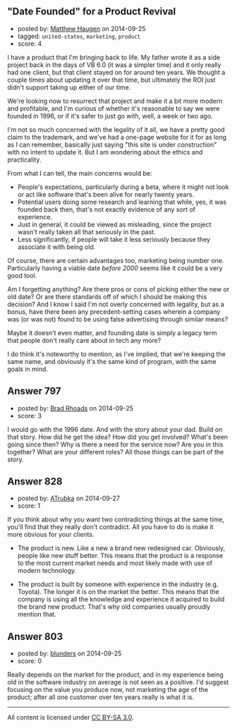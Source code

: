 ## "Date Founded" for a Product Revival

- posted by: [Matthew Haugen](https://stackexchange.com/users/1325646/matthew-haugen) on 2014-09-25
- tagged: `united-states`, `marketing`, `product`
- score: 4

I have a product that I'm bringing back to life. My father wrote it as a side project back in the days of VB 6.0 (it was a simpler time) and it only really had one client, but that client stayed on for around ten years. We thought a couple times about updating it over that time, but ultimately the ROI just didn't support taking up either of our time.

We're looking now to resurrect that project and make it a bit more modern and profitable, and I'm curious of whether it's reasonable to say we were founded in 1996, or if it's safer to just go with, well, a week or two ago.

I'm not so much concerned with the legality of it all, we have a pretty good claim to the trademark, and we've had a one-page website for it for as long as I can remember, basically just saying "this site is under construction" with no intent to update it. But I am wondering about the ethics and practicality.

From what I can tell, the main concerns would be:

 * People's expectations, particularly during a beta, where it might not look or act like software that's been alive for nearly twenty years.
 * Potential users doing some research and learning that while, yes, it was founded back then, that's not exactly evidence of any sort of experience.
 * Just in general, it could be viewed as misleading, since the project wasn't really taken all that seriously in the past.
 * Less significantly, if people will take it less seriously because they associate it with being old.

Of course, there are certain advantages too, marketing being number one. Particularly having a viable date *before 2000* seems like it could be a very good tool.

Am I forgetting anything? Are there pros or cons of picking either the new or old date? Or are there standards off of which I should be making this decision? And I know I said I'm not overly concerned with legality, but as a bonus, have there been any precedent-setting cases wherein a company was (or was not) found to be using false advertising through similar means?

Maybe it doesn't even matter, and founding date is simply a legacy term that people don't really care about in tech any more?

I do think it's noteworthy to mention, as I've implied, that we're keeping the same name, and obviously it's the same kind of program, with the same goals in mind.


## Answer 797

- posted by: [Brad Rhoads](https://stackexchange.com/users/42121/brad-rhoads) on 2014-09-25
- score: 3

I would go with the 1996 date. And with the story about your dad. Build on that story. How did he get the idea? How did you get involved? What's been going since then? Why is there a need for the service now? Are you in this together? What are your different roles? All those things can be part of the story.


## Answer 828

- posted by: [ATrubka](https://stackexchange.com/users/1052629/atrubka) on 2014-09-27
- score: 1

If you think about why you want two contradicting things at the same time, you'll find that they really don't contradict. All you have to do is make it more obvious for your clients.

- The product is new. Like a new a brand new redesigned car. Obviously, people like new stuff better. This means that the product is a response to the most current market needs and most likely made with use of modern technology.

- The product is built by someone with experience in the industry (e.g. Toyota). The longer it is on the market the better. This means that the company is using all the knowledge and experience it acquired to build the brand new product. That's why old companies usually proudly mention that.


## Answer 803

- posted by: [blunders](https://stackexchange.com/users/216182/blunders) on 2014-09-25
- score: 0

Really depends on the market for the product, and in my experience being old in the software industry on average is not seen as a positive. I'd suggest focusing on the value you produce now, not marketing the age of the product; after all one customer over ten years really is what it is.



---

All content is licensed under [CC BY-SA 3.0](https://creativecommons.org/licenses/by-sa/3.0/).
